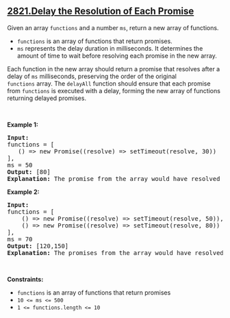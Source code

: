 ## [2821.Delay the Resolution of Each Promise](https://leetcode.com/problems/delay-the-resolution-of-each-promise/)
<p>Given an array&nbsp;<code>functions</code>&nbsp;and a number <code>ms</code>, return a new&nbsp;array of functions.</p>

<ul>
	<li><code>functions</code>&nbsp;is an array of functions that return promises.</li>
	<li><code>ms</code>&nbsp;represents the delay duration in milliseconds. It determines the amount of time to wait before resolving each promise in the new array.</li>
</ul>

<p>Each function in the new array should return a promise that resolves after a delay of <code>ms</code>&nbsp;milliseconds, preserving the order of the original <code>functions</code>&nbsp;array. The <code>delayAll</code> function should ensure&nbsp;that each promise from <code>functions</code> is executed with a delay, forming the new array of functions returning delayed promises.</p>

<p>&nbsp;</p>
<p><strong class="example">Example 1:</strong></p>

<pre>
<strong>Input:</strong> 
functions = [
&nbsp;  () =&gt; new Promise((resolve) =&gt; setTimeout(resolve, 30))
], 
ms = 50
<strong>Output:</strong> [80]
<strong>Explanation:</strong> The promise from the array would have resolved after 30 ms, but it was delayed by 50 ms, thus 30 ms + 50 ms = 80 ms.
</pre>

<p><strong class="example">Example 2:</strong></p>

<pre>
<strong>Input:</strong> 
functions = [
&nbsp;   () =&gt; new Promise((resolve) =&gt; setTimeout(resolve, 50)),
&nbsp;   () =&gt; new Promise((resolve) =&gt; setTimeout(resolve, 80))
], 
ms = 70
<strong>Output:</strong> [120,150]
<strong>Explanation:</strong> The promises from the array would have resolved after 50 ms and 80 ms, but they were delayed by 70 ms, thus 50 ms + 70 ms = 120 ms and 80 ms + 70 ms = 150 ms.
</pre>

<p>&nbsp;</p>
<p><strong>Constraints:</strong></p>

<ul>
	<li><code>functions</code> is an array of functions that return promises</li>
	<li><code>10 &lt;= ms &lt;= 500</code></li>
	<li><code>1 &lt;= functions.length &lt;= 10</code></li>
</ul>
